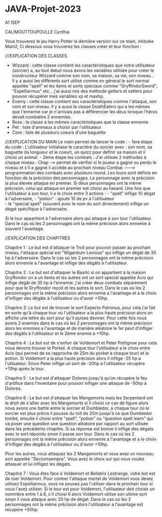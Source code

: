 # JAVA-Projet-2023
A1 ISEP

CALIMOUTTOUPOULLE Cynthia

Vous trouverez le jeu Harry Potter la dernière version sur ce main, intitulée Main2,
Ci dessous vous trouverez les classes créer et leur fonction : 

///EXPLICATION DES CLASSES
- Wizzard : cette classe contient les caractéristiques que notre utilisateur (sorcier) a, au tout debut nous avons les variables utilisée pour créer le constructeur Wizzard comme son nom, sa maison, sa vie, son niveau... Il y a aussi les différents sort utilisé comme en général le sort normal appelée "spell" et les items et sorts spéciaux comme "GryffindorSword", "Expelliarmus" etc... j'ai aussi mis des methode getters et setters pour pouvoir récupérer mes variables xp et maxhp.
- Enemy : cette classe contient ses caractéristiques comme l'attaque, son nom et son niveau. Il y a aussi la classe DeathEaters qui a les mêmes que l'ennemie car je n'arrivais pas à différencier les deux lorsque l'héros devait combattre 2 ennemies.
- Boss : la classe a les mêmes caractéristiques que la classe ennemie 
- Pet : liste d'animaux à choisir par l'utilisateur
- Core : liste de plusieurs coeurs d'une baguette

///EXPLICATION DU MAIN 
Le main permet de lancer le code : 
      - 1ère étape du code : L'utilisateur initialiase le caractère du sorcier avec : son nom, sa baguette (la longueur et le coeur), un quizz pour definir sa maison et il choisi un animal.
      - 2ème étape les combats : 
J'ai utilisée 2 méthodes à chaque niveau : Chap --> permet de vérifier si le joueur a gagné ou perdu le niveau et s'il a gagné il accède au prochain niveau
                                           Combat ---> programmation des combats avec plusieurs round. Les tours sont définis en fonction de la précision des personnages. Le personnage avec la précision la plus élevée attaque en premier. Si deux personnages ont la même précision, celui qui attaque en premier est choisi au hasard. Une fois que l'utilisateur à son tour, il a le choix entre 3 actions : 
                                           - "spell" inflige 10 dégat à l'adversaire, 
                                           - "potion" : ajoute 10 de pv à l'utilisateur  
                                           - le "special spell" (souvent avec le nom du sort dirrectement) inflige un dégat spécifique à l'adversaire. 

Si le tour appartient à l'adversaire alors qui attaque à son tour l'utilisateur. Dans le cas où les 2 personnages ont la même précision alors ennemie à souvent l'avantage. 

//EXPLICATION DES CHAPITRES

Chapitre 1 : 
Le but est d'attaquer le Troll pour pouvoir passer au prochain niveau, l'attaque spécial est "Wigardium Leviosa" qui inflige un dégât de 30 hp à l'adversaire. Dans le cas où les 2 personnages ont la même précision alors ennemie a l'avantage et inflige des dégâts à l'utilisateur.

Chapitre 2 :
Le but est d'attaquer le Basilic si on appartient à la maison Gryffondor on a un items et les autres ont un sort special appelée Acio qui inflige dégât de 35 hp à l'ennemie. j'ai créer deux combats séparement pour que le Gryffondor reçoit et les autres le sort. Dans le cas où les 2 personnages ont la même précision alors ennemie a l'avantage et a le choix d'infliger des dégâts à l'utilisateur ou d'avoir +10hp.

Chapitre 3:
Le but est de trouver le sort Expecto Patronus, pour cela j'ai fait en sorte qu'à chaque tour où l'utilisateur a la plus haute précision alors on affiche une lettre du sort pour qu'il puisse deviner. Pour cette fois nous avons 2 enemies dans le cas où les 2 personnages ont la même précision alors les ennmies a l'avantage et de manière aléatoire le 1er peut d'infliger des dégâts à l'utilisateur et le 2ème enemie a +10hp.

Chapitre 4 : 
Le but est de s'enfuir de Voldemort et Peter Pettigrow pour cela nous devons trouver le Porket. A chaque tour l'utilisateur a le choix entre Acio (qui permet de se rapproche de 25m du porket à chaque tour) et la potion. Si Voldemort a la plus haute précision alors il inflige -25 hp a l'utlisateur. Sinon Peter inflige un sort de -20hp à l'utilisateur récupère +10hp après le tour. 

Chapitre 5 : 
Le but est d'attaquer Dolores jusqu'à qu'on récupère le feu d'artifice dans l'inventaire pour pouvoir infliger une attaque de -50hp à Dolores.

Chapitre 6 : 
Le but est d'attaquer les Mangemorts mais les Serpentard ont le droit de s'allier avec les Mangemorts si il choisi ce cas de figure alors nous avons une battle entre le sorcier et Dumbledor, à chaque tour où le sorcier est plus précis il pousse du toit de 20m jusqu'à ce que Dumbledor tombe, ensuite il choisi entre "spell", "potion" ou "question spell learn" qui va poser une question une question aléatoire par rapport au sort utlisée dans les précèdents chapitre. Si sa réponse est bonne il inflige des dégats avec le sort répondu sinon il passe son tour. Dans le cas où les 2 personnages ont la même précision alors ennemie a l'avantage et a le choix d'infliger des dégâts à l'utilisateur ou d'avoir +10hp.

Pour les autres, vous attaquez les 2 Mangemorts et vous avez un nouveau sort appelée "Sectumsempra". Vous avez le choix sur qui vous voulez attaquer et lui infligez les dégats. 

Chapitre 7 :
Vous êtes face à Voldemort et Bellatrix Lestrange, votre but est de tuer Voldemort. Pour contrer l'attaque mortel de Voldemort vous devez utilisez Expelliarmus, vous ne pouvez pas l'utiliser dans le prochain tour si vous l'avez utiliser. Si le tour est pour Voldemort, l'utilisateur doit choisir un nommbre entre 1 à 6, s'il choisi 6 alors Voldemort utilise son ultime sort sinon il vous attaque avec 20 hp de dégat. Dans le cas où les 2 personnages ont la même précision alors l'utilisateur a l'avantage est récupère +50hp.

